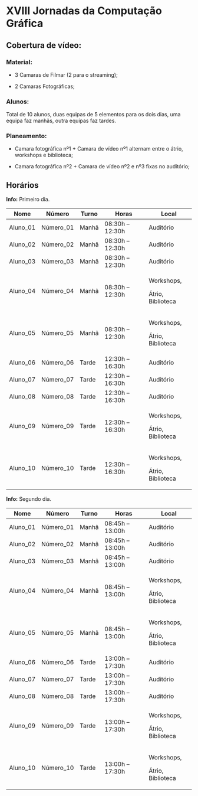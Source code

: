 # **XVIII Jornadas da Computação Gráfica**

## **Cobertura de vídeo:**

### **Material:**

  - 3 Camaras de Filmar (2 para o streaming);

  - 2 Camaras Fotográficas;

### **Alunos:**

Total de 10 alunos, duas equipas de 5 elementos para os dois dias, uma
equipa faz manhãs, outra equipas faz tardes.

### **Planeamento:**

  - Camara fotográfica nº1 + Camara de vídeo nº1 alternam entre o átrio,
    workshops e biblioteca;

  - Camara fotográfica nº2 + Camara de vídeo nº2 e nº3 fixas no
    auditório;

## **Horários**

**Info:** Primeiro dia.

<table>
<thead>
<tr class="header">
<th>Nome</th>
<th>Número</th>
<th>Turno</th>
<th>Horas</th>
<th>Local</th>
</tr>
</thead>
<tbody>
<tr class="odd">
<td>Aluno_01</td>
<td>Número_01</td>
<td>Manhã</td>
<td>08:30h – 12:30h</td>
<td>Auditório</td>
</tr>
<tr class="even">
<td>Aluno_02</td>
<td>Número_02</td>
<td>Manhã</td>
<td>08:30h – 12:30h</td>
<td>Auditório</td>
</tr>
<tr class="odd">
<td>Aluno_03</td>
<td>Número_03</td>
<td>Manhã</td>
<td>08:30h – 12:30h</td>
<td>Auditório</td>
</tr>
<tr class="even">
<td>Aluno_04</td>
<td>Número_04</td>
<td>Manhã</td>
<td>08:30h – 12:30h</td>
<td><p>Workshops,</p>
<p>Átrio, Biblioteca</p></td>
</tr>
<tr class="odd">
<td>Aluno_05</td>
<td>Número_05</td>
<td>Manhã</td>
<td>08:30h – 12:30h</td>
<td><p>Workshops,</p>
<p>Átrio, Biblioteca</p></td>
</tr>
<tr class="even">
<td>Aluno_06</td>
<td>Número_06</td>
<td>Tarde</td>
<td>12:30h – 16:30h</td>
<td>Auditório</td>
</tr>
<tr class="odd">
<td>Aluno_07</td>
<td>Número_07</td>
<td>Tarde</td>
<td>12:30h – 16:30h</td>
<td>Auditório</td>
</tr>
<tr class="even">
<td>Aluno_08</td>
<td>Número_08</td>
<td>Tarde</td>
<td>12:30h – 16:30h</td>
<td>Auditório</td>
</tr>
<tr class="odd">
<td>Aluno_09</td>
<td>Número_09</td>
<td>Tarde</td>
<td>12:30h – 16:30h</td>
<td><p>Workshops,</p>
<p>Átrio, Biblioteca</p></td>
</tr>
<tr class="even">
<td>Aluno_10</td>
<td>Número_10</td>
<td>Tarde</td>
<td>12:30h – 16:30h</td>
<td><p>Workshops,</p>
<p>Átrio, Biblioteca</p></td>
</tr>
</tbody>
</table>

**Info:** Segundo dia.

<table>
<thead>
<tr class="header">
<th>Nome</th>
<th>Número</th>
<th>Turno</th>
<th>Horas</th>
<th>Local</th>
</tr>
</thead>
<tbody>
<tr class="odd">
<td>Aluno_01</td>
<td>Número_01</td>
<td>Manhã</td>
<td>08:45h – 13:00h</td>
<td>Auditório</td>
</tr>
<tr class="even">
<td>Aluno_02</td>
<td>Número_02</td>
<td>Manhã</td>
<td>08:45h – 13:00h</td>
<td>Auditório</td>
</tr>
<tr class="odd">
<td>Aluno_03</td>
<td>Número_03</td>
<td>Manhã</td>
<td>08:45h – 13:00h</td>
<td>Auditório</td>
</tr>
<tr class="even">
<td>Aluno_04</td>
<td>Número_04</td>
<td>Manhã</td>
<td>08:45h – 13:00h</td>
<td><p>Workshops,</p>
<p>Átrio, Biblioteca</p></td>
</tr>
<tr class="odd">
<td>Aluno_05</td>
<td>Número_05</td>
<td>Manhã</td>
<td>08:45h – 13:00h</td>
<td><p>Workshops,</p>
<p>Átrio, Biblioteca</p></td>
</tr>
<tr class="even">
<td>Aluno_06</td>
<td>Número_06</td>
<td>Tarde</td>
<td>13:00h – 17:30h</td>
<td>Auditório</td>
</tr>
<tr class="odd">
<td>Aluno_07</td>
<td>Número_07</td>
<td>Tarde</td>
<td>13:00h – 17:30h</td>
<td>Auditório</td>
</tr>
<tr class="even">
<td>Aluno_08</td>
<td>Número_08</td>
<td>Tarde</td>
<td>13:00h – 17:30h</td>
<td>Auditório</td>
</tr>
<tr class="odd">
<td>Aluno_09</td>
<td>Número_09</td>
<td>Tarde</td>
<td>13:00h – 17:30h</td>
<td><p>Workshops,</p>
<p>Átrio, Biblioteca</p></td>
</tr>
<tr class="even">
<td>Aluno_10</td>
<td>Número_10</td>
<td>Tarde</td>
<td>13:00h – 17:30h</td>
<td><p>Workshops,</p>
<p>Átrio, Biblioteca</p></td>
</tr>
</tbody>
</table>
